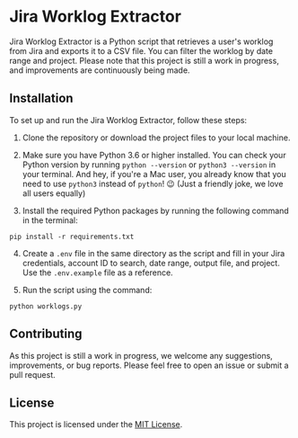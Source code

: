 # Jira Worklog Extractor

Jira Worklog Extractor is a Python script that retrieves a user's worklog from Jira and exports it to a CSV file. You can filter the worklog by date range and project. Please note that this project is still a work in progress, and improvements are continuously being made.

## Installation

To set up and run the Jira Worklog Extractor, follow these steps:

1. Clone the repository or download the project files to your local machine.

2. Make sure you have Python 3.6 or higher installed. You can check your Python version by running `python --version` or `python3 --version` in your terminal. And hey, if you're a Mac user, you already know that you need to use `python3` instead of `python`! 😉 (Just a friendly joke, we love all users equally)

3. Install the required Python packages by running the following command in the terminal:

~~~
pip install -r requirements.txt
~~~


4. Create a `.env` file in the same directory as the script and fill in your Jira credentials, account ID to search, date range, output file, and project. Use the `.env.example` file as a reference.

5. Run the script using the command:
~~~
python worklogs.py

~~~



## Contributing

As this project is still a work in progress, we welcome any suggestions, improvements, or bug reports. Please feel free to open an issue or submit a pull request.

## License

This project is licensed under the [MIT License](https://opensource.org/licenses/MIT).